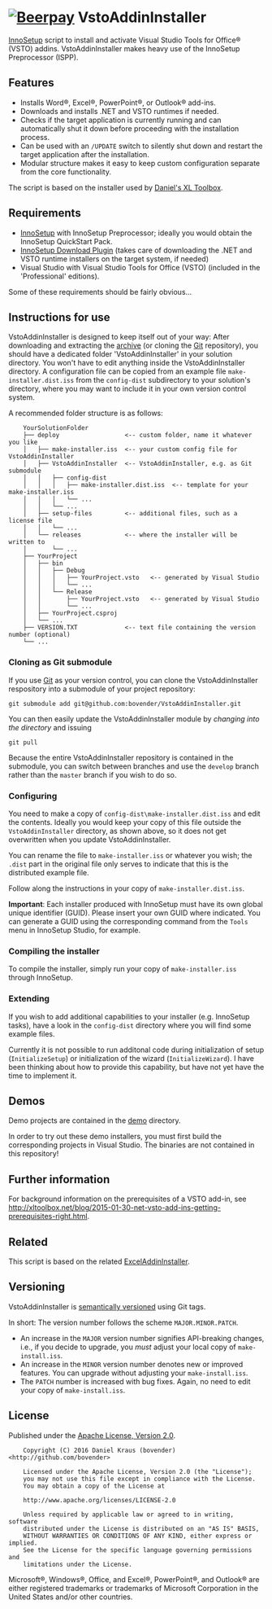 [![Beerpay](https://beerpay.io/bovender/VstoAddinInstaller/badge.svg?style=flat-square)](https://beerpay.io/bovender/VstoAddinInstaller)
VstoAddinInstaller
===================

[InnoSetup][] script to install and activate Visual Studio Tools for 
Office&reg; (VSTO) addins. VstoAddinInstaller makes heavy use of the 
InnoSetup Preprocessor (ISPP).

Features
--------

- Installs Word&reg;, Excel&reg;, PowerPoint&reg;, or Outlook&reg; 
  add-ins.
- Downloads and installs .NET and VSTO runtimes if needed.
- Checks if the target application is currently running and can 
  automatically shut it down before proceeding with the installation 
  process.
- Can be used with an `/UPDATE` switch to silently shut down and 
  restart the target application after the installation.
- Modular structure makes it easy to keep custom configuration 
  separate from the core functionality.

The script is based on the installer used by [Daniel's XL Toolbox][].


Requirements
------------

- [InnoSetup][] with InnoSetup Preprocessor; ideally you would obtain 
  the InnoSetup QuickStart Pack.
- [InnoSetup Download Plugin][isdp] (takes care of downloading the 
  .NET and VSTO runtime installers on the target system, if needed)
- Visual Studio with Visual Studio Tools for Office (VSTO) (included 
  in the 'Professional' editions).

Some of these requirements should be fairly obvious...


Instructions for use
--------------------

VstoAddinInstaller is designed to keep itself out of your way: After 
downloading and extracting the [archive][zip] (or cloning the [Git][] 
repository), you should have a dedicated folder 'VstoAddinInstaller' 
in your solution directory. You won't have to edit anything inside the 
VstoAddinInstaller directory. A configuration file can be copied from 
an example file `make-installer.dist.iss` from the `config-dist` 
subdirectory to your solution's directory, where you may want to 
include it in your own version control system.

A recommended folder structure is as follows:

        YourSolutionFolder
        ├── deploy                  <-- custom folder, name it whatever you like
        │   ├── make-installer.iss  <-- your custom config file for VstoAddinInstaller
        │   ├── VstoAddinInstaller  <-- VstoAddinInstaller, e.g. as Git submodule
        │   │   ├── config-dist
        │   │   │   ├── make-installer.dist.iss  <-- template for your make-installer.iss
        │   │   │   └── ...
        │   │   └── ...
        │   ├── setup-files         <-- additional files, such as a license file
        │   │   └── ...
        │   └── releases            <-- where the installer will be written to
        │       └── ...
        ├── YourProject
        │   ├── bin
        │   │   ├── Debug
        │   │   │   ├── YourProject.vsto   <-- generated by Visual Studio
        │   │   │   └── ...
        │   │   └── Release
        │   │       ├── YourProject.vsto   <-- generated by Visual Studio
        │   │       └── ...
        │   ├── YourProject.csproj
        │   └── ...
        ├── VERSION.TXT             <-- text file containing the version number (optional)
        └── ...


### Cloning as Git submodule

If you use [Git][] as your version control, you can clone the 
VstoAddinInstaller respository into a submodule of your project 
repository:

    git submodule add git@github.com:bovender/VstoAddinInstaller.git
 
You can then easily update the VstoAddinInstaller module by *changing 
into the directory* and issuing

    git pull

Because the entire VstoAddinInstaller repository is contained in the 
submodule, you can switch between branches and use the `develop` 
branch rather than the `master` branch if you wish to do so.


### Configuring

You need to make a copy of `config-dist\make-installer.dist.iss` and 
edit the contents. Ideally you would keep your copy of this file 
outside the `VstoAddinInstaller` directory, as shown above, so it does 
not get overwritten when you update VstoAddinInstaller.

You can rename the file to `make-installer.iss` or whatever you wish; 
the `.dist` part in the original file only serves to indicate that 
this is the distributed example file.

Follow along the instructions in your copy of 
`make-installer.dist.iss`.

**Important**: Each installer produced with InnoSetup must have its 
own global unique identifier (GUID). Please insert your own GUID where 
indicated. You can generate a GUID using the corresponding command 
from the `Tools` menu in InnoSetup Studio, for example.


### Compiling the installer

To compile the installer, simply run your copy of `make-installer.iss` 
through InnoSetup.


### Extending

If you wish to add additional capabilities to your installer (e.g. 
InnoSetup tasks), have a look in the `config-dist` directory where you 
will find some example files.

Currently it is not possible to run additonal code during 
initialization of setup (`InitializeSetup`) or initialization of the 
wizard (`InitializeWizard`). I have been thinking about how to provide 
this capability, but have not yet have the time to implement it.


Demos
-----

Demo projects are contained in the [demo](demo/) directory.

In order to try out these demo installers, you must first build the 
corresponding projects in Visual Studio. The binaries are not contained 
in this repository!


Further information
-------------------

For background information on the prerequisites of a VSTO add-in, see
<http://xltoolbox.net/blog/2015-01-30-net-vsto-add-ins-getting-prerequisites-right.html>.


Related
-------

This script is based on the related [ExcelAddinInstaller][eai].


Versioning
----------

VstoAddinInstaller is [semantically versioned][semver] using Git tags.

In short: The version number follows the scheme `MAJOR.MINOR.PATCH`.

- An increase in the `MAJOR` version number signifies API-breaking 
  changes, i.e., if you decide to upgrade, you *must* adjust your local 
  copy of `make-install.iss`.
- An increase in the `MINOR` version number denotes new or improved 
  features. You can upgrade without adjusting your `make-install.iss`.
- The `PATCH` number is increased with bug fixes. Again, no need to edit 
  your copy of `make-install.iss`.


License
-------

Published under the [Apache License, Version 2.0](LICENSE).

        Copyright (C) 2016 Daniel Kraus (bovender) <http://github.com/bovender>

        Licensed under the Apache License, Version 2.0 (the "License");
        you may not use this file except in compliance with the License.
        You may obtain a copy of the License at

        http://www.apache.org/licenses/LICENSE-2.0

        Unless required by applicable law or agreed to in writing, software
        distributed under the License is distributed on an "AS IS" BASIS,
        WITHOUT WARRANTIES OR CONDITIONS OF ANY KIND, either express or implied.
        See the License for the specific language governing permissions and
        limitations under the License.

Microsoft®, Windows®, Office, and Excel&reg;, PowerPoint&reg;, and 
Outlook&reg; are either registered trademarks or trademarks of Microsoft 
Corporation in the United States and/or other countries.  

[InnoSetup]: http://www.jrsoftware.org/isinfo.php
[isdp]: http://mitrichsoftware.wordpress.com 
[Daniel's XL Toolbox]: https://www.xltoolbox.net
[ZIP]: https://github.com/bovender/VstoAddinInstaller/archive/master.zip
[Git]: http://git-scm.com/downloads
[eai]: https://github.com/bovender/ExcelAddinInstaller
[semver]: http://semver.org

<!-- vim: set tw=72 ts=4 :-->
